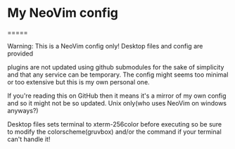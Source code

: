 # My NeoVim config
=====

Warning: This is a NeoVim config only!
Desktop files and config are provided

plugins are not updated using github submodules for the sake of simplicity and
that any service can be temporary. The config might seems too minimal or too 
extensive but this is my own personal one.

If you're reading this on GitHub then it means it's a mirror of my own config
and so it might not be so updated. 
Unix only(who uses NeoVim on windows anyways?)

Desktop files sets terminal to xterm-256color before executing so be sure to
modify the colorscheme(gruvbox) and/or the command if your terminal can't handle
it!
